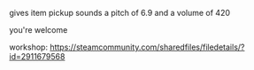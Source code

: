 gives item pickup sounds a pitch of 6.9 and a volume of 420

you're welcome

workshop: https://steamcommunity.com/sharedfiles/filedetails/?id=2911679568